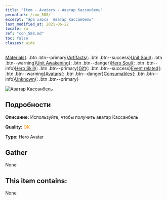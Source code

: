 ```yaml
---
title: "Item - Avatars - Аватар Кассанбель"
permalink: /con_588/
excerpt: "Эра хаоса  Аватар Кассанбель"
last_modified_at: 2021-06-22
locale: ru
ref: "con_588.md"
toc: false
classes: wide
---
```

 [Materials](/ItemsRU/){: .btn .btn--primary}[Artifacts](/ItemsRU/Artifacts/){: .btn .btn--success}[Unit Soul](/ItemsRU/UnitSoul/){: .btn .btn--warning}[Unit Awakening](/ItemsRU/UnitAwakening/){: .btn .btn--danger}[Hero Soul](/ItemsRU/HeroSoul/){: .btn .btn--info}[Hero Skill](/ItemsRU/HeroSkill/){: .btn .btn--primary}[Gift](/ItemsRU/Gift/){: .btn .btn--success}[Event related](/ItemsRU/Events/){: .btn .btn--warning}[Avatars](/ItemsRU/Avatars/){: .btn .btn--danger}[Consumables](/ItemsRU/Consumables/){: .btn .btn--info}[Unknown](/ItemsRU/Unknown/){: .btn .btn--primary}

 ![Аватар Кассанбель](/images/h/h_Cassanbel2.jpg)

## Подробности
 **Описание:** Используйте, чтобы получить аватар Кассанбель

 **Quality:** <span style="color: #FF8C00">OK</span>

 **Type:** Hero Avatar

## Gather

  None

## This item contains:

  None

